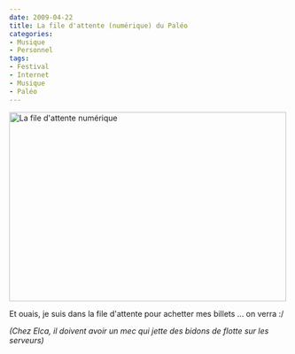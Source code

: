 ```yaml
---
date: 2009-04-22
title: La file d'attente (numérique) du Paléo
categories:
- Musique
- Personnel
tags:
- Festival
- Internet
- Musique
- Paléo
---
```

<img class="alignnone size-medium wp-image-1117" title="La file d'attente numérique" src="https://dlgjp9x71cipk.cloudfront.net/2009/04/paleo-500x342.png" alt="La file d'attente numérique" width="500" height="342" />

Et ouais, je suis dans la file d'attente pour achetter mes billets ... on verra :/

<em>(Chez Elca, il doivent avoir un mec qui jette des bidons de flotte sur les serveurs)</em>
